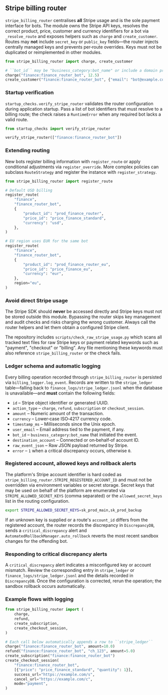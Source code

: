 ## Stripe billing router

`stripe_billing_router` centralises **all** Stripe usage and is the sole payment
interface for bots.  The module owns the Stripe API keys, resolves the correct
product, price, customer and currency identifiers for a bot via `_resolve_route`
and exposes helpers such as `charge` and `create_customer`.  Routes may **not**
include `secret_key` or `public_key` fields—the router injects centrally
managed keys and prevents per‑route overrides.  Keys must not be duplicated or
reimplemented in other modules.

```python
from stripe_billing_router import charge, create_customer

# ``bot_id`` may be "business_category:bot_name" or include a domain prefix.
charge("finance:finance_router_bot", 12.5)
create_customer("finance:finance_router_bot", {"email": "bot@example.com"})
```

### Startup verification

`startup_checks.verify_stripe_router` validates the router configuration during
application startup.  Pass a list of bot identifiers that must resolve to a
billing route; the check raises a `RuntimeError` when any required bot lacks a
valid route.

```python
from startup_checks import verify_stripe_router

verify_stripe_router(["finance:finance_router_bot"])
```

### Extending routing

New bots register billing information with `register_route` or apply conditional
adjustments via `register_override`.  More complex policies can subclass
`RouteStrategy` and register the instance with `register_strategy`.

```python
from stripe_billing_router import register_route

# Default USD billing
register_route(
    "finance",
    "finance_router_bot",
    {
        "product_id": "prod_finance_router",
        "price_id": "price_finance_standard",
        "currency": "usd",
    },
)

# EU region uses EUR for the same bot
register_route(
    "finance",
    "finance_router_bot",
    {
        "product_id": "prod_finance_router_eu",
        "price_id": "price_finance_eu",
        "currency": "eur",
    },
    region="eu",
)
```

### Avoid direct Stripe usage

The Stripe SDK should **never** be accessed directly and Stripe keys must not be
stored outside this module.  Bypassing the router skips key management and audit
checks and risks charging the wrong customer.  Always call the router helpers
and let them obtain a configured Stripe client.

The repository includes `scripts/check_raw_stripe_usage.py` which scans all
tracked text files for raw Stripe keys or payment related keywords such as
"payment", "checkout" or "billing".  Any file mentioning these keywords must
also reference ``stripe_billing_router`` or the check fails.

### Ledger schema and automatic logging

Every billing operation recorded through ``stripe_billing_router`` is persisted
via ``billing_logger.log_event``.  Records are written to the ``stripe_ledger``
table—falling back to ``finance_logs/stripe_ledger.jsonl`` when the database is
unavailable—and **must** contain the following fields:

- ``id`` – Stripe object identifier or generated UUID.
- ``action_type`` – ``charge``, ``refund``, ``subscription`` or
  ``checkout_session``.
- ``amount`` – Numeric amount of the transaction.
- ``currency`` – Lower‑case ISO‑4217 currency code.
- ``timestamp_ms`` – Milliseconds since the Unix epoch.
- ``user_email`` – Email address tied to the payment, if any.
- ``bot_id`` – ``business_category:bot_name`` that initiated the event.
- ``destination_account`` – Connected or on‑behalf‑of account ID.
- ``raw_event_json`` – Raw JSON payload returned by Stripe.
- ``error`` – ``1`` when a critical discrepancy occurs, otherwise ``0``.

### Registered account, allowed keys and rollback alerts

The platform's Stripe account identifier is hard coded as
``stripe_billing_router.STRIPE_REGISTERED_ACCOUNT_ID`` and must not be
overridden via environment variables or secret storage. Secret keys that may be
used on behalf of the platform are enumerated via ``STRIPE_ALLOWED_SECRET_KEYS``
(comma separated) or the ``allowed_secret_keys`` list in the routing
configuration.

```bash
export STRIPE_ALLOWED_SECRET_KEYS=sk_prod_main,sk_prod_backup
```

If an unknown key is supplied or a route's ``account_id`` differs from the
registered account, the router records the discrepancy in ``DiscrepancyDB``,
sends a ``critical_discrepancy`` alert and
``AutomatedRollbackManager.auto_rollback`` reverts the most recent sandbox
changes for the offending bot.

### Responding to critical discrepancy alerts

A ``critical_discrepancy`` alert indicates a misconfigured key or account
mismatch.  Review the corresponding entry in ``stripe_ledger`` or
``finance_logs/stripe_ledger.jsonl`` and the details recorded in
``DiscrepancyDB``.  Once the configuration is corrected, rerun the operation; the
sandbox rollback occurs automatically.

### Example flows with logging

```python
from stripe_billing_router import (
    charge,
    refund,
    create_subscription,
    create_checkout_session,
)

# Each call below automatically appends a row to ``stripe_ledger``
charge("finance:finance_router_bot", amount=10.0)
refund("finance:finance_router_bot", "ch_123", amount=5.0)
create_subscription("finance:finance_router_bot")
create_checkout_session(
    "finance:finance_router_bot",
    [{"price": "price_finance_standard", "quantity": 1}],
    success_url="https://example.com/s",
    cancel_url="https://example.com/c",
    mode="payment",
)
```

